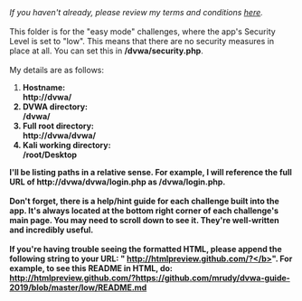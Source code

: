<!DOCTYPE html>
<html lang="en-US">
<body>
<i>If you haven't already, please review my terms and conditions <a href=https://github.com/mrudy/dvwa-guide-2019/blob/master/README.md target="_blank">here</a>.</i>
<br><br>
This folder is for the "easy mode" challenges, where the app's Security Level is set to "low". This means that there are no security measures in place at all. You can set this in <b>/dvwa/security.php</b>.
<br><br>
My details are as follows:
<ol type="1">
  <li><b>Hostname:</br> http://dvwa/</li>
  <li><b>DVWA directory:</br> /dvwa/</li>
  <li><b>Full root directory:</br> http://dvwa/dvwa/</li>
  <li><b>Kali working directory:</br> /root/Desktop</li>
</ol>

I'll be listing paths in a relative sense. For example, I will reference the full URL of <b>http://dvwa/dvwa/login.php</b> as <b>/dvwa/login.php</b>. 
<br><br>
Don't forget, there is a help/hint guide for each challenge built into the app. It's always located at the bottom right corner of each challenge's main page. You may need to scroll down to see it. They're well-written and incredibly useful.
<br><br>
If you're having trouble seeing the formatted HTML, please append the following string to your URL: "<b> http://htmlpreview.github.com/?</b>". For example, to see this README in HTML, do: http://htmlpreview.github.com/?https://github.com/mrudy/dvwa-guide-2019/blob/master/low/README.md
</body>
</html>
